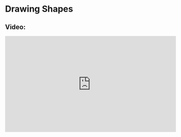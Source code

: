 # Drawing Shapes

## Video:

<iframe width="560" height="315" src="https://www.youtube.com/embed/vLnPwxZdW4Y?start=751" frameborder="0" allow="accelerometer; autoplay; encrypted-media; gyroscope; picture-in-picture" allowfullscreen></iframe>

